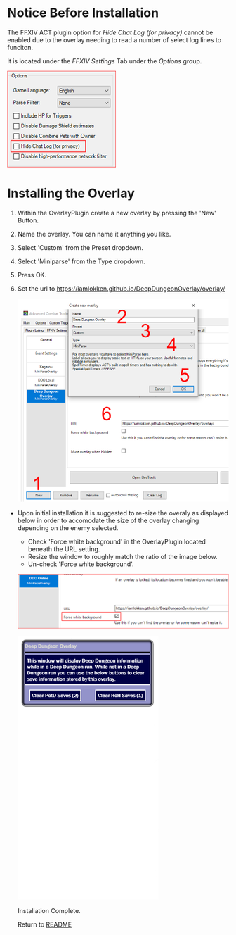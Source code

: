 # Notice Before Installation

The FFXIV ACT plugin option for _Hide Chat Log (for privacy)_ cannot be enabled due to the overlay needing to read a number of select log lines to funciton.

It is located under the *FFXIV Settings* Tab under the *Options* group.

<img src="overlay/docs/Install02.png">

# Installing the Overlay

1. Within the OverlayPlugin create a new overlay by pressing the 'New' Button.
2. Name the overlay.  You can name it anything you like.
3. Select 'Custom' from the Preset dropdown.
4. Select 'Miniparse' from the Type dropdown.
5. Press OK.
6. Set the url to https://iamlokken.github.io/DeepDungeonOverlay/overlay/

	<img src="overlay/docs/Install01.png">
	
- Upon initial installation it is suggested to re-size the overaly as displayed below in order to accomodate the size of the overlay changing depending on the enemy selected.
	- Check 'Force white background' in the OverlayPlugin located beneath the URL setting.
	- Resize the window to roughly match the ratio of the image below.
	- Un-check 'Force white background'.

	
	![Setup2](overlay/docs/Resize02.png?raw=true)
	
	![Setup](overlay/docs/Resize01.png?raw=true) 
	
	Installation Complete.
	
	Return to [README](README.md)
